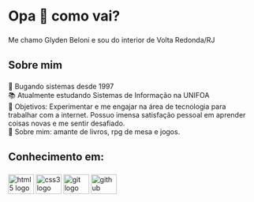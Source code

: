 <h1 align="left">Opa 👋 como vai?</h1>

###

<p align="left">Me chamo Glyden Beloni e sou do interior de Volta Redonda/RJ</p>

###

<h2 align="left">Sobre mim</h2>

###

<p align="left">🤟  Bugando sistemas desde 1997<br>📚 Atualmente estudando Sistemas de Informação na UNIFOA<br>🎯 Objetivos: Experimentar e me engajar na área de tecnologia para trabalhar com a internet. Possuo imensa satisfação pessoal em aprender coisas novas e me sentir desafiado.<br>🎲 Sobre mim: amante de livros, rpg de mesa e jogos.</p>

###

<h2 align="left">Conhecimento em:</h2>

###

<div align="left">
  <img src="https://cdn.jsdelivr.net/gh/devicons/devicon/icons/html5/html5-original.svg" height="40" width="52" alt="html5 logo"  />
  <img src="https://cdn.jsdelivr.net/gh/devicons/devicon/icons/css3/css3-original.svg" height="40" width="52" alt="css3 logo"  />
  <img src="https://cdn.jsdelivr.net/gh/devicons/devicon/icons/git/git-original.svg" height="40" width="52" alt="git logo"  />
  <img src="https://cdn.jsdelivr.net/gh/devicons/devicon/icons/github/github-original.svg" height="40" width="52" alt="github logo"  />
</div>

###
